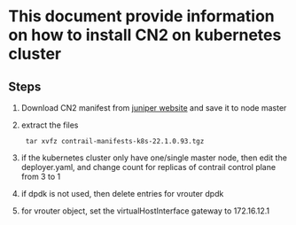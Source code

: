 # This document provide information on how to install CN2 on kubernetes cluster

## Steps
1. Download CN2 manifest from [juniper website](https://support.juniper.net/support/downloads/?p=contrail-networking) and save it to node master
2. extract the files

        tar xvfz contrail-manifests-k8s-22.1.0.93.tgz

3. if the kubernetes cluster only have one/single master node, then edit the deployer.yaml, and change count for replicas of contrail control plane from 3 to 1
4. if dpdk is not used, then delete entries for vrouter dpdk
5. for vrouter object, set the virtualHostInterface gateway to 172.16.12.1
